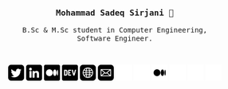 <div align='center'>

<h3><samp><strong>Mohammad Sadeq Sirjani</strong> 👋 </samp></h3>

<p> <samp>B.Sc & M.Sc student in Computer Engineering, <br> Software Engineer. </samp></p>

  <br>
  
[![](img/twitter.png)](https://twitter.com/msadeqsirjani/#gh-light-mode-only)
[![](img/linkedin.png)](https://linkedin.com/feed/msadeqsirjani/#gh-light-mode-only)
[![](img/medium.png)](https://msadeqsirjani.medium.com/#gh-light-mode-only)
[![](img/dev.png)](https://dev.to/msadeqsirjani/#gh-light-mode-only)
[![](img/web.png)](https://msadeqsirjani.github.io/#gh-light-mode-only)
[![](img/mail.png)](mailto:m.sadeq.sirjani@gmail.com/#gh-light-mode-only)
[![](img/twitter-light.png)](https://twitter.com/msadeqsirjani/#gh-dark-mode-only)
[![](img/linkedin-light.png)](https://linkedin.com/feed/msadeqsirjani/#gh-dark-mode-only)
[![](img/medium-light.png)](https://msadeqsirjani.medium.com/#gh-dark-mode-only)
[![](img/dev-light.png)](https://dev.to/msadeqsirjani/#gh-dark-mode-only)
[![](img/web-light.png)](https://msadeqsirjani.github.io/#gh-dark-mode-only)
[![](img/mail-light.png)](mailto:m.sadeq.sirjani@gmail.com/#gh-dark-mode-only)

</div>
